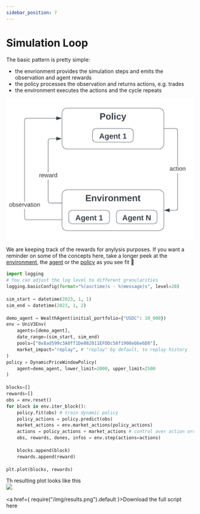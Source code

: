 ```yaml
---
sidebar_position: 7
---
```


# Simulation Loop

The basic pattern is pretty simple:
- the envrionment provides the simulation steps and emits the observation and agent rewards
- the policy processes the observation and returns actions, e.g. trades
- the environment executes the actions and the cycle repeats


![sim-loop](./.tutorial-extras/img/dojo-loop.png)


We are keeping track of the rewards for anylysis purposes. If you want a reminder on some of the concepts here, take a longer peek at the [environment](./environments/UniswapV3#show-me-the-code), the [agent](./Agents#creating-your-own-agent) or the [policy](./Policies#training) as you see fit 🙂

```python
import logging
# You can adjust the log level to different granularities
logging.basicConfig(format="%(asctime)s - %(message)s", level=20)

sim_start = datetime(2023, 1, 1)
sim_end = datetime(2023, 1, 2)

demo_agent = WealthAgent(initial_portfolio={"USDC": 10_000})
env = UniV3Env(
    agents=[demo_agent],
    date_range=(sim_start, sim_end)
    pools=["0x8ad599c3A0ff1De082011EFDDc58f1908eb6e6D8"],
    market_impact="replay", # "replay" by default, to replay history
)
policy = DynamicPriceWindowPolicy(
    agent=demo_agent, lower_limit=2000, upper_limit=2500
)

blocks=[]
rewards=[]
obs = env.reset()
for block in env.iter_block():
    policy.fit(obs) # train dynamic policy
    policy_actions = policy.predict(obs)
    market_actions = env.market_actions(policy_actions)
    actions = policy_actions + market_actions # control over action ordering
    obs, rewards, dones, infos = env.step(actions=actions)

    blocks.append(block)
    rewards.append(reward)

plt.plot(blocks, rewards)
```

Th resulting plot looks like this  
![](/img/results.png)


<a href={ require("/img/results.png").default }>Download the full script here</a>